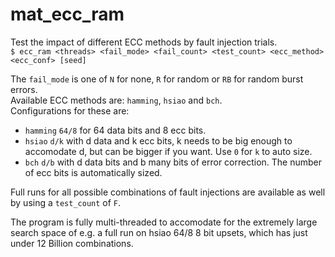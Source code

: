 # mat_ecc_ram

Test the impact of different ECC methods by fault injection trials.  
`$ ecc_ram <threads> <fail_mode> <fail_count> <test_count> <ecc_method> <ecc_conf> [seed]`

The `fail_mode` is one of `N` for none, `R` for random or `RB` for random burst errors.  
Available ECC methods are: `hamming`, `hsiao` and `bch`.  
Configurations for these are:
* `hamming` `64/8` for 64 data bits and 8 ecc bits.
* `hsiao` `d/k` with d data and k ecc bits, k needs to be big enough to accomodate d, but can be bigger if you want. Use `0` for `k` to auto size.
* `bch` `d/b` with d data bits and b many bits of error correction. The number of ecc bits is automatically sized.

Full runs for all possible combinations of fault injections are available as well by using a `test_count` of `F`.

The program is fully multi-threaded to accomodate for the extremely large search space of e.g. a full run on hsiao 64/8 8 bit upsets, which has just under 12 Billion combinations.
